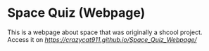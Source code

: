 # Space Quiz (Webpage)
This is a webpage about space that was originally a shcool project.  
Access it on *https://crazycat911.github.io/Space_Quiz_Webpage/*
